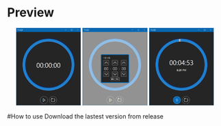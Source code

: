 # Preview
<p align="center">
  <img width="30%" src="./Assets/MainPicture.png"/>
  <img width="30%" src="./Assets/SubPic1.png"/>
  <img width="30%" src="./Assets/SubPic2.png"/>
</p>
#How to use
Download the lastest version from release
